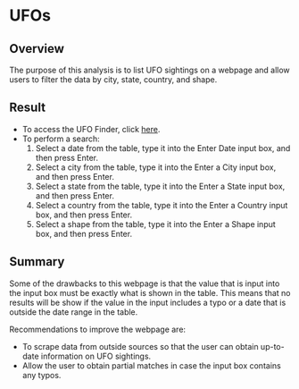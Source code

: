 # UFOs
## Overview
The purpose of this analysis is to list UFO sightings on a webpage and allow users to filter the data by city, state, country, and shape.

## Result
-	To access the UFO Finder, click [here](https://buyanothercouch.github.io/UFOs/).
-	To perform a search:
       1.  Select a date from the table, type it into the Enter Date input box, and then press Enter.
       2.	Select a city from the table, type it into the Enter a City input box, and then press Enter.
       3.	Select a state from the table, type it into the Enter a State input box, and then press Enter.
       4.	Select a country from the table, type it into the Enter a Country input box, and then press Enter.
       5.	Select a shape from the table, type it into the Enter a Shape input box, and then press Enter.

## Summary
Some of the drawbacks to this webpage is that the value that is input into the input box must be exactly what is shown in the table. This means that no results will be show if the value in the input includes a typo or a date that is outside the date range in the table.

Recommendations to improve the webpage are:
-	To scrape data from outside sources so that the user can obtain up-to-date information on UFO sightings.
-	Allow the user to obtain partial matches in case the input box contains any typos.
